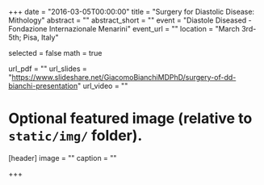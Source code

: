 +++
date = "2016-03-05T00:00:00"
title = "Surgery for Diastolic Disease: Mithology"
abstract = ""
abstract_short = ""
event = "Diastole Diseased - Fondazione Internazionale Menarini"
event_url = ""
location = "March 3rd-5th; Pisa, Italy"

selected = false
math = true

url_pdf = ""
url_slides = "https://www.slideshare.net/GiacomoBianchiMDPhD/surgery-of-dd-bianchi-presentation"
url_video = ""

# Optional featured image (relative to `static/img/` folder).
[header]
image = ""
caption = ""

+++